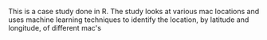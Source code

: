 This is a case study done in R. The study looks at various mac locations and uses machine learning techniques to identify the location, by latitude and longitude, of different mac's
